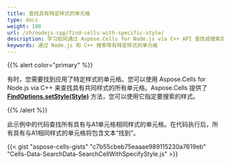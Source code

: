 ```yaml
---
title: 查找具有特定样式的单元格
type: docs
weight: 190
url: /zh/nodejs-cpp/find-cells-with-specific-style/
description: 学习如何通过 Aspose.Cells for Node.js via C++ API 查找或搜索具有特定样式的单元格。
keywords: 通过 Node.js 和 C++ 搜索带有特定样式的单元格
---
```


{{% alert color="primary" %}}

有时，您需要找到应用了特定样式的单元格。您可以使用 Aspose.Cells for Node.js via C++ 来查找具有共同样式的所有单元格。Aspose.Cells 提供了 [**FindOptions.setStyle(Style)**](https://reference.aspose.com/cells/nodejs-cpp/findoptions/#setStyle-style-) 方法，您可以使用它指定要搜索的样式。

{{% /alert %}}

此示例中的代码查找所有具有与A1单元格相同样式的单元格。在代码执行后，所有具有与A1相同样式的单元格将包含文本“找到”。

{{< gist "aspose-cells-gists" "c7b55cbeb75eaaae989115230a7619eb" "Cells-Data-SearchData-SearchCellWithSpecifyStyle.js" >}}

